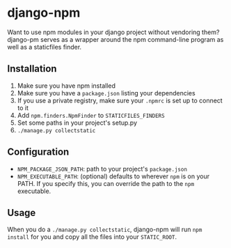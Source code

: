 # django-npm

Want to use npm modules in your django project without vendoring them? django-pm serves as a wrapper around the npm command-line program as well as a staticfiles finder.

## Installation

1. Make sure you have npm installed
2. Make sure you have a `package.json` listing your dependencies
3. If you use a private registry, make sure your `.npmrc` is set up to connect to it
4. Add `npm.finders.NpmFinder` to `STATICFILES_FINDERS`
5. Set some paths in your project's setup.py
6. `./manage.py collectstatic`

## Configuration

 * `NPM_PACKAGE_JSON_PATH`: path to your project's `package.json`
 * `NPM_EXECUTABLE_PATH`: (optional) defaults to wherever `npm` is on your PATH.  If you specify this, you can override the path to the `npm` executable.

## Usage

When you do a `./manage.py collectstatic`, django-npm will run `npm install` for you and copy all the files into your `STATIC_ROOT`.
